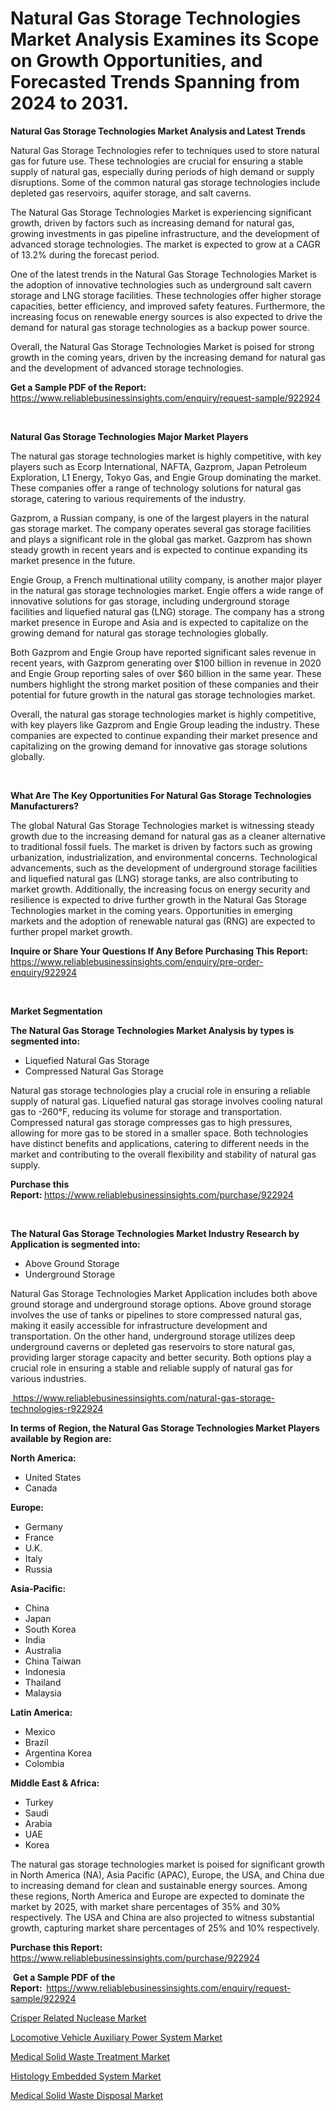 <p><h1>Natural Gas Storage Technologies Market Analysis Examines its Scope on Growth Opportunities, and Forecasted Trends Spanning from 2024 to 2031.</h1></p><p><strong>Natural Gas Storage Technologies Market Analysis and Latest Trends</strong></p>
<p><p>Natural Gas Storage Technologies refer to techniques used to store natural gas for future use. These technologies are crucial for ensuring a stable supply of natural gas, especially during periods of high demand or supply disruptions. Some of the common natural gas storage technologies include depleted gas reservoirs, aquifer storage, and salt caverns.</p><p>The Natural Gas Storage Technologies Market is experiencing significant growth, driven by factors such as increasing demand for natural gas, growing investments in gas pipeline infrastructure, and the development of advanced storage technologies. The market is expected to grow at a CAGR of 13.2% during the forecast period.</p><p>One of the latest trends in the Natural Gas Storage Technologies Market is the adoption of innovative technologies such as underground salt cavern storage and LNG storage facilities. These technologies offer higher storage capacities, better efficiency, and improved safety features. Furthermore, the increasing focus on renewable energy sources is also expected to drive the demand for natural gas storage technologies as a backup power source.</p><p>Overall, the Natural Gas Storage Technologies Market is poised for strong growth in the coming years, driven by the increasing demand for natural gas and the development of advanced storage technologies.</p></p>
<p><strong>Get a Sample PDF of the Report:&nbsp;</strong> <a href="https://www.reliablebusinessinsights.com/enquiry/request-sample/922924">https://www.reliablebusinessinsights.com/enquiry/request-sample/922924</a></p>
<p>&nbsp;</p>
<p><strong>Natural Gas Storage Technologies Major Market Players</strong></p>
<p><p>The natural gas storage technologies market is highly competitive, with key players such as Ecorp International, NAFTA, Gazprom, Japan Petroleum Exploration, L1 Energy, Tokyo Gas, and Engie Group dominating the market. These companies offer a range of technology solutions for natural gas storage, catering to various requirements of the industry.</p><p>Gazprom, a Russian company, is one of the largest players in the natural gas storage market. The company operates several gas storage facilities and plays a significant role in the global gas market. Gazprom has shown steady growth in recent years and is expected to continue expanding its market presence in the future.</p><p>Engie Group, a French multinational utility company, is another major player in the natural gas storage technologies market. Engie offers a wide range of innovative solutions for gas storage, including underground storage facilities and liquefied natural gas (LNG) storage. The company has a strong market presence in Europe and Asia and is expected to capitalize on the growing demand for natural gas storage technologies globally.</p><p>Both Gazprom and Engie Group have reported significant sales revenue in recent years, with Gazprom generating over $100 billion in revenue in 2020 and Engie Group reporting sales of over $60 billion in the same year. These numbers highlight the strong market position of these companies and their potential for future growth in the natural gas storage technologies market.</p><p>Overall, the natural gas storage technologies market is highly competitive, with key players like Gazprom and Engie Group leading the industry. These companies are expected to continue expanding their market presence and capitalizing on the growing demand for innovative gas storage solutions globally.</p></p>
<p>&nbsp;</p>
<p><strong>What Are The Key Opportunities For Natural Gas Storage Technologies Manufacturers?</strong></p>
<p><p>The global Natural Gas Storage Technologies market is witnessing steady growth due to the increasing demand for natural gas as a cleaner alternative to traditional fossil fuels. The market is driven by factors such as growing urbanization, industrialization, and environmental concerns. Technological advancements, such as the development of underground storage facilities and liquefied natural gas (LNG) storage tanks, are also contributing to market growth. Additionally, the increasing focus on energy security and resilience is expected to drive further growth in the Natural Gas Storage Technologies market in the coming years. Opportunities in emerging markets and the adoption of renewable natural gas (RNG) are expected to further propel market growth.</p></p>
<p><strong>Inquire or Share Your Questions If Any Before Purchasing This Report:</strong> <a href="https://www.reliablebusinessinsights.com/enquiry/pre-order-enquiry/922924">https://www.reliablebusinessinsights.com/enquiry/pre-order-enquiry/922924</a></p>
<p>&nbsp;</p>
<p><strong>Market Segmentation</strong></p>
<p><strong>The Natural Gas Storage Technologies Market Analysis by types is segmented into:</strong></p>
<p><ul><li>Liquefied Natural Gas Storage</li><li>Compressed Natural Gas Storage</li></ul></p>
<p><p>Natural gas storage technologies play a crucial role in ensuring a reliable supply of natural gas. Liquefied natural gas storage involves cooling natural gas to -260°F, reducing its volume for storage and transportation. Compressed natural gas storage compresses gas to high pressures, allowing for more gas to be stored in a smaller space. Both technologies have distinct benefits and applications, catering to different needs in the market and contributing to the overall flexibility and stability of natural gas supply.</p></p>
<p><strong>Purchase this Report:&nbsp;</strong><a href="https://www.reliablebusinessinsights.com/purchase/922924">https://www.reliablebusinessinsights.com/purchase/922924</a></p>
<p>&nbsp;</p>
<p><strong>The Natural Gas Storage Technologies Market Industry Research by Application is segmented into:</strong></p>
<p><ul><li>Above Ground Storage</li><li>Underground Storage</li></ul></p>
<p><p>Natural Gas Storage Technologies Market Application includes both above ground storage and underground storage options. Above ground storage involves the use of tanks or pipelines to store compressed natural gas, making it easily accessible for infrastructure development and transportation. On the other hand, underground storage utilizes deep underground caverns or depleted gas reservoirs to store natural gas, providing larger storage capacity and better security. Both options play a crucial role in ensuring a stable and reliable supply of natural gas for various industries.</p></p>
<p><a href="https://www.reliablebusinessinsights.com/natural-gas-storage-technologies-r922924">&nbsp;https://www.reliablebusinessinsights.com/natural-gas-storage-technologies-r922924</a></p>
<p><strong>In terms of Region, the Natural Gas Storage Technologies Market Players available by Region are:</strong></p>
<p>
    <p> <strong> North America: </strong>
        <ul>
            <li>United States</li>
            <li>Canada</li>
        </ul>
        </p> 
    <p> <strong> Europe: </strong>
        <ul>
            <li>Germany</li>
            <li>France</li>
            <li>U.K.</li>
            <li>Italy</li>
            <li>Russia</li>
        </ul>
        </p> 
    <p> <strong> Asia-Pacific: </strong>
        <ul>
            <li>China</li>
            <li>Japan</li>
            <li>South Korea</li>
            <li>India</li>
            <li>Australia</li>
            <li>China Taiwan</li>
            <li>Indonesia</li>
            <li>Thailand</li>
            <li>Malaysia</li>
        </ul>
        </p> 
    <p> <strong> Latin America: </strong>
        <ul>
            <li>Mexico</li>
            <li>Brazil</li>
            <li>Argentina Korea</li>
            <li>Colombia</li>
        </ul>
        </p> 
    <p> <strong> Middle East & Africa: </strong>
        <ul>
            <li>Turkey</li>
            <li>Saudi</li>
            <li>Arabia</li>
            <li>UAE</li>
            <li>Korea</li>
        </ul>
    </p>
    </p>
<p><p>The natural gas storage technologies market is poised for significant growth in North America (NA), Asia Pacific (APAC), Europe, the USA, and China due to increasing demand for clean and sustainable energy sources. Among these regions, North America and Europe are expected to dominate the market by 2025, with market share percentages of 35% and 30% respectively. The USA and China are also projected to witness substantial growth, capturing market share percentages of 25% and 10% respectively.</p></p>
<p><strong>Purchase this Report: </strong><a href="https://www.reliablebusinessinsights.com/purchase/922924">https://www.reliablebusinessinsights.com/purchase/922924</a></p>
<p>&nbsp;<strong>Get a Sample PDF of the Report:&nbsp;&nbsp;</strong><a href="https://www.reliablebusinessinsights.com/enquiry/request-sample/922924">https://www.reliablebusinessinsights.com/enquiry/request-sample/922924</a></p>
<p><strong></strong></p>
<p><p><a href="https://github.com/mauripalmi/Market-Research-Report-List-4/blob/main/crisper-related-nuclease-market.md">Crisper Related Nuclease Market</a></p><p><a href="https://github.com/RoccoManning/Market-Research-Report-List-6/blob/main/locomotive-vehicle-auxiliary-power-system-market.md">Locomotive Vehicle Auxiliary Power System Market</a></p><p><a href="https://github.com/nicoletavirag/Market-Research-Report-List-4/blob/main/medical-solid-waste-treatment-market.md">Medical Solid Waste Treatment Market</a></p><p><a href="https://github.com/ranaacryptoaddmin/Market-Research-Report-List-1/blob/main/histology-embedded-system-market.md">Histology Embedded System Market</a></p><p><a href="https://github.com/gulaimolin/Market-Research-Report-List-6/blob/main/medical-solid-waste-disposal-market.md">Medical Solid Waste Disposal Market</a></p></p>